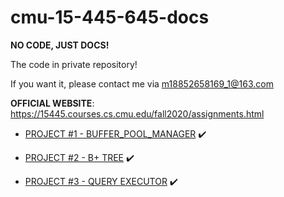 # cmu-15-445-645-docs

**NO CODE, JUST DOCS!**

The code in private repository!

If you want it, please contact me via [m18852658169_1@163.com]()

**OFFICIAL WEBSITE**: https://15445.courses.cs.cmu.edu/fall2020/assignments.html


+ [PROJECT #1 - BUFFER_POOL_MANAGER](https://github.com/Wan58169/cmu-15-445-645-docs/blob/master/PROJECT%20%231%20-%20BUFFER%20POOL.md) ✔️

+ [PROJECT #2 - B+ TREE](https://github.com/Wan58169/cmu-15-445-645-docs/blob/master/PROJECT%20%232%20-%20B%2B%20TREE.md) ✔️

+ [PROJECT #3 - QUERY EXECUTOR](https://github.com/Wan58169/cmu-15-445-645-docs/blob/master/PROJECT%20%233%20-%20QUERY%20EXECUTION.md) ✔️
